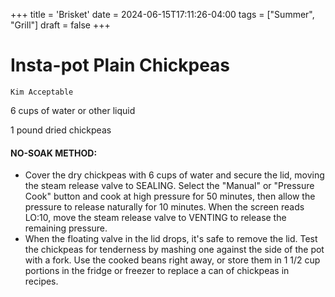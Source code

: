 +++
title = 'Brisket'
date = 2024-06-15T17:11:26-04:00
tags = ["Summer", "Grill"]
draft = false
+++
# Insta-pot Plain Chickpeas

`Kim Acceptable`

6 cups of water or other liquid

1 pound dried chickpeas 

#### NO-SOAK METHOD:

- Cover the dry chickpeas with 6 cups of water and secure the lid, moving the steam release valve to SEALING. Select the "Manual" or "Pressure Cook" button and cook at high pressure for 50 minutes, then allow the pressure to release naturally for 10 minutes. When the screen reads LO:10, move the steam release valve to VENTING to release the remaining pressure. 
- When the floating valve in the lid drops, it's safe to remove the lid. Test the chickpeas for tenderness by mashing one against the side of the pot with a fork. Use the cooked beans right away, or store them in 1 1/2 cup portions in the fridge or freezer to replace a can of chickpeas in recipes. 
